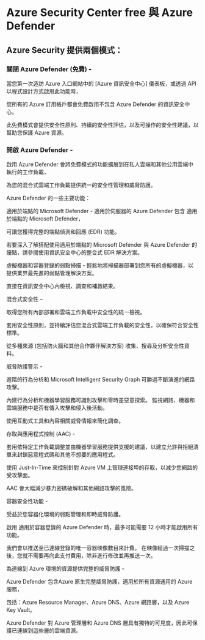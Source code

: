 # Azure Security Center free 與 Azure Defender

## Azure Security 提供兩個模式：

### 關閉 Azure Defender (免費) - 

當您第一次造訪 Azure 入口網站中的 [Azure 資訊安全中心] 儀表板，或透過 API 以程式設計方式啟用此功能時，

您所有的 Azure 訂用帳戶都會免費啟用不包含 Azure Defender 的資訊安全中心。

此免費模式會提供安全性原則、持續的安全性評估，以及可操作的安全性建議，以幫助您保護 Azure 資源。

### 開啟 Azure Defender - 

啟用 Azure Defender 會將免費模式的功能擴展到在私人雲端和其他公用雲端中執行的工作負載，

為您的混合式雲端工作負載提供統一的安全性管理和威脅防護。 

Azure Defender 的一些主要功能：

適用於端點的 Microsoft Defender - 適用於伺服器的 Azure Defender 包含 適用於端點的 Microsoft Defender，

可讓您獲得完整的端點偵測和回應 (EDR) 功能。 

若要深入了解搭配使用適用於端點的 Microsoft Defender 與 Azure Defender 的優點，請參閱使用資訊安全中心的整合式 EDR 解決方案。

虛擬機器和容器登錄的弱點掃描 - 輕鬆地將掃描器部署到您所有的虛擬機器，以提供業界最先進的弱點管理解決方案。 

直接在資訊安全中心內檢視、調查和補救結果。

混合式安全性 – 

取得您所有內部部署和雲端工作負載中安全性的統一檢視。 

套用安全性原則，並持續評估您混合式雲端工作負載的安全性，以確保符合安全性標準。 

從多種來源 (包括防火牆和其他合作夥伴解決方案) 收集、搜尋及分析安全性資料。

威脅防護警示 - 

進階的行為分析和 Microsoft Intelligent Security Graph 可勝過不斷演進的網路攻擊。 

內建行為分析和機器學習服務可識別攻擊和零時差惡意探索。 監視網路、機器和雲端服務中是否有傳入攻擊和侵入後活動。 

使用互動式工具和內容相關威脅情報來簡化調查。

存取與應用程式控制 (AAC) - 

套用依特定工作負載調整並由機器學習服務提供支援的建議，以建立允許與拒絕清單來封鎖惡意程式碼和其他不想要的應用程式。 

使用 Just-In-Time 來控制針對 Azure VM 上管理連接埠的存取，以減少您網路的受攻擊面。 

AAC 會大幅減少暴力密碼破解和其他網路攻擊的風險。

容器安全性功能 - 

受益於您容器化環境的弱點管理和即時威脅防護。 

啟用 適用於容器登錄的 Azure Defender 時，最多可能需要 12 小時才能啟用所有功能。 

我們會以推送至已連線登錄的唯一容器映像數目來計費。 在映像經過一次掃描之後，您就不需要再向此支付費用，除非進行修改並再推送一次。

為連線到 Azure 環境的資源提供完整的威脅防護 - 

Azure Defender 包含Azure 原生完整威脅防護，適用於所有資源通用的 Azure 服務，

包括：Azure Resource Manager、Azure DNS、Azure 網路層，以及 Azure Key Vault。 

Azure Defender 對 Azure 管理層和 Azure DNS 層具有獨特的可見度，因此可保護已連線到這些層的雲端資源。
